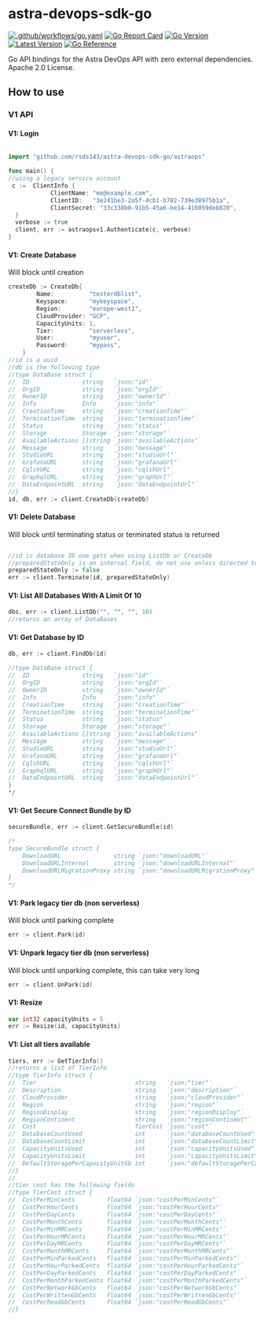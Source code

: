 # astra-devops-sdk-go

[![.github/workflows/go.yaml](https://github.com/rsds143/astra-devops-sdk-go/actions/workflows/go.yaml/badge.svg)](https://github.com/rsds143/astra-devops-sdk-go/actions/workflows/go.yaml)
[![Go Report Card](https://goreportcard.com/badge/github.com/rsds143/astra-devops-sdk-go)](https://goreportcard.com/report/github.com/rsds143/astra-devops-sdk-go)
[![Go Version](https://img.shields.io/github/go-mod/go-version/rsds143/astra-devops-sdk-go)](https://img.shields.io/github/go-mod/go-version/rsds143/astra-devops-sdk-go)
[![Latest Version](https://img.shields.io/github/v/tag/rsds143/astra-devops-sdk-go)](https://github.com/rsds143/astra-devops-sdk-go/tags)
[![Go Reference](https://pkg.go.dev/badge/github.com/rsds143/astra-devops-sdk-go.svg)](https://pkg.go.dev/github.com/rsds143/astra-devops-sdk-go)

Go API bindings for the Astra DevOps API with zero external dependencies. Apache 2.0 License.

## How to use

### V1 API

#### V1: Login

```go

import "github.com/rsds143/astra-devops-sdk-go/astraops"

func main() {
//using a legacy service account
 c :=  ClientInfo {
	        ClientName: "me@example.com",
	        ClientID:   "3e241be3-2a5f-4cb1-b702-739e38975b1a",
	        ClientSecret: "33c338b0-91b5-45a6-be14-416059deb820",
  }
  verbose := true
  client, err := astraopsv1.Authenticate(c, verbose)
}
```

#### V1: Create Database

Will block until creation

```go
createDb := CreateDb{
		Name:          "testerdblist",
		Keyspace:      "mykeyspace",
		Region:        "europe-west1",
		CloudProvider: "GCP",
		CapacityUnits: 1,
		Tier:          "serverless",
		User:          "myuser",
		Password:      "mypass",
	}
//id is a uuid
//db is the following type
//type DataBase struct {
//	ID               string   `json:"id"`
//	OrgID            string   `json:"orgId"`
//	OwnerID          string   `json:"ownerId"`
//	Info             Info     `json:"info"`
//	CreationTime     string   `json:"creationTime"`
//	TerminationTime  string   `json:"terminationTime"`
//	Status           string   `json:"status"`
//	Storage          Storage  `json:"storage"`
//	AvailableActions []string `json:"availableActions"`
//	Message          string   `json:"message"`
//	StudioURL        string   `json:"studioUrl"`
//	GrafanaURL       string   `json:"grafanaUrl"`
//	CqlshURL         string   `json:"cqlshUrl"`
//	GraphqlURL       string   `json:"graphUrl"`
//	DataEndpointURL  string   `json:"dataEndpointUrl"`
//}
id, db, err := client.CreateDb(createDb)
```

#### V1: Delete Database
Will block until terminating status or terminated status is returned

```go

//id is database ID one gets when using ListDb or CreateDb
//preparedStateOnly is an internal field, do not use unless directed to by support
preparedStateOnly := false
err := client.Terminate(id, preparedStateOnly)
```

#### V1: List All Databases With A Limit Of 10

```go
dbs, err := client.ListDb("", "", "", 10)
//returns an array of DataBases
```

#### V1: Get Database by ID

```go
db, err := client.FindDb(id)

//type DataBase struct {
//	ID               string   `json:"id"`
//	OrgID            string   `json:"orgId"`
//	OwnerID          string   `json:"ownerId"`
//	Info             Info     `json:"info"`
//	CreationTime     string   `json:"creationTime"`
//	TerminationTime  string   `json:"terminationTime"`
//	Status           string   `json:"status"`
//	Storage          Storage  `json:"storage"`
//	AvailableActions []string `json:"availableActions"`
//	Message          string   `json:"message"`
//	StudioURL        string   `json:"studioUrl"`
//	GrafanaURL       string   `json:"grafanaUrl"`
//	CqlshURL         string   `json:"cqlshUrl"`
//	GraphqlURL       string   `json:"graphUrl"`
//	DataEndpointURL  string   `json:"dataEndpointUrl"`
}
*/
```

#### V1: Get Secure Connect Bundle by ID

```go
secureBundle, err := client.GetSecureBundle(id)

/*
type SecureBundle struct {
	DownloadURL               string `json:"downloadURL"`
	DownloadURLInternal       string `json:"downloadURLInternal"`
	DownloadURLMigrationProxy string `json:"downloadURLMigrationProxy"`
}
*/
```

#### V1: Park legacy tier db (non serverless)

Will block until parking complete

```go
err := client.Park(id)
```

#### V1: Unpark legacy tier db (non serverless)

Will block until unparking complete, this can take very long

```go
err := client.UnPark(id)
```

#### V1: Resize 

```go
var int32 capacityUnits = 5
err := Resize(id, capacityUnits)
```

#### V1: List all tiers available

```go
tiers, err := GetTierInfo()
//returns a list of TierInfo
//type TierInfo struct {
//	Tier                            string   `json:"tier"`
//	Description                     string   `json:"description"`
//	CloudProvider                   string   `json:"cloudProvider"`
//	Region                          string   `json:"region"`
//	RegionDisplay                   string   `json:"regionDisplay"`
//	RegionContinent                 string   `json:"regionContinent"`
//	Cost                            TierCost `json:"cost"`
//	DatabaseCountUsed               int      `json:"databaseCountUsed"`
//	DatabaseCountLimit              int      `json:"databaseCountLimit"`
//	CapacityUnitsUsed               int      `json:"capacityUnitsUsed"`
//	CapacityUnitsLimit              int      `json:"capacityUnitsLimit"`
//	DefaultStoragePerCapacityUnitGb int      `json:"defaultStoragePerCapacityUnitGb"`
//}
//
//tier cost has the following fields 
//type TierCost struct {
//	CostPerMinCents         float64 `json:"costPerMinCents"`
//	CostPerHourCents        float64 `json:"costPerHourCents"`
//	CostPerDayCents         float64 `json:"costPerDayCents"`
//	CostPerMonthCents       float64 `json:"costPerMonthCents"`
//	CostPerMinMRCents       float64 `json:"costPerMinMRCents"`
//	CostPerHourMRCents      float64 `json:"costPerHourMRCents"`
//	CostPerDayMRCents       float64 `json:"costPerDayMRCents"`
//	CostPerMonthMRCents     float64 `json:"costPerMonthMRCents"`
//	CostPerMinParkedCents   float64 `json:"costPerMinParkedCents"`
//	CostPerHourParkedCents  float64 `json:"costPerHourParkedCents"`
//	CostPerDayParkedCents   float64 `json:"costPerDayParkedCents"`
//	CostPerMonthParkedCents float64 `json:"costPerMonthParkedCents"`
//	CostPerNetworkGbCents   float64 `json:"costPerNetworkGbCents"`
//	CostPerWrittenGbCents   float64 `json:"costPerWrittenGbCents"`
//	CostPerReadGbCents      float64 `json:"costPerReadGbCents"`
//}
```




